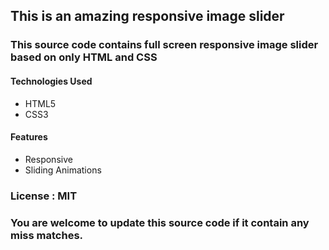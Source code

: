 ## This is an amazing responsive image slider

### This source code contains full screen responsive image slider based on only HTML and CSS

#### Technologies Used
* HTML5
* CSS3

#### Features
* Responsive
* Sliding Animations

### License : MIT

### You are welcome to update this source code if it contain any miss matches.

